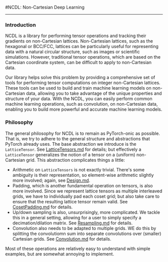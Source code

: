 #NCDL: Non-Cartesian Deep Learning

---
### Introduction
NCDL is a library for performing tensor operations and tracking their gradients 
 on non-Cartesian lattices. Non-Cartesian lattices, such as the hexagonal or BCC/FCC, 
lattices can be particularly useful for representing data with a natural circular structure, such as 
images or scientific simulations. However, traditional tensor operations, which are 
based on the Cartesian coordinate system, can be difficult to apply to non-Cartesian data.

Our library helps solve this problem by providing a comprehensive set of tools 
for performing tensor computations on integer non-Cartesian lattices. These 
tools can be used to build and train machine learning models on non-Cartesian 
data, allowing you to take advantage of the unique properties and structure 
of your data. With the NCDL, you can easily perform common machine learning operations, 
such as convolution, on non-Cartesian data, enabling you to build more powerful and accurate machine learning models.

### Philosophy
The general philosophy for NCDL is to remain as PyTorch-onic as possible. That is, we try to adhere
to the general structure and abstractions that PyTorch already uses. The base abstraction we introduce is the
`LatticeTensor`. See [LatticeTensors.md](LatticeTensors.md) for details; but effectively a `LatticeTensor` generalizes the notion 
of a tensor on a (uniform) non-Cartesian grid. This abstraction complicates things a little:
- Arithmetic on `LatticeTensors` is not exactly trivial. There's some ambiguity is their representation, so element-wise
 arithmetic slightly more involved; again, see [Design.md](LatticeTensors.md).
- Padding, which is another fundamental operation on tensors, is also more involved. Since we represent lattice tensors
as multiple interleaved grids, we have to individually pad each coset grid; but also take care to ensure that the 
  resulting lattice tensor remain valid. See [CosetPadding.md](CosetPadding.md) for details.
- Up/down sampling is also, unsurprisingly, more complicated. We tackle this in a general setting, allowing for a user 
to simply specify a decimation/dilation matrix. See [Resampling.md](Resampling.md) for details.
- Convolution also needs to be adapted to multiple grids. WE do this by splitting the convolutiomn sum into separate 
convolutions over (smaller) Cartesian grids. See [Convolution.md](Convolution.md) for details.

Most of these operations are relatively easy to understand with simple examples, but are somewhat annoying to 
implement.